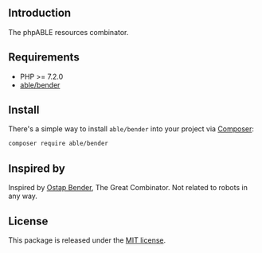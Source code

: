 ## Introduction
The phpABLE resources combinator. 

## Requirements
* PHP >= 7.2.0
* [able/bender](https://github.com/phpable/statics)

## Install
There's a simple way to install ```able/bender``` into your project via [Composer](http://getcomposer.org):

```bash
composer require able/bender
```

## Inspired by
Inspired by [Ostap Bender](https://en.wikipedia.org/wiki/Ostap_Bender), The Great Combinator. 
Not related to robots in any way. 

## License
This package is released under the [MIT license](https://github.com/phpable/bender/blob/master/LICENSE).
